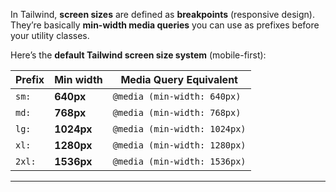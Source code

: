 
In Tailwind, **screen sizes** are defined as **breakpoints** (responsive design). They’re basically **min-width media queries** you can use as prefixes before your utility classes.

Here’s the **default Tailwind screen size system** (mobile-first):

|Prefix|Min width|Media Query Equivalent|
|---|---|---|
|`sm:`|**640px**|`@media (min-width: 640px)`|
|`md:`|**768px**|`@media (min-width: 768px)`|
|`lg:`|**1024px**|`@media (min-width: 1024px)`|
|`xl:`|**1280px**|`@media (min-width: 1280px)`|
|`2xl:`|**1536px**|`@media (min-width: 1536px)`|

---


